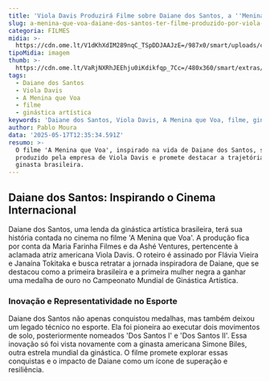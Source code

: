 ```yaml
---
title: 'Viola Davis Produzirá Filme sobre Daiane dos Santos, a ''Menina que Voa'''
slug: a-menina-que-voa-daiane-dos-santos-ter-filme-produzido-por-viola-davis
categoria: FILMES
midia: >-
  https://cdn.ome.lt/V1dKhXdIM289nqC_TSpDDJAAJzE=/987x0/smart/uploads/conteudo/fotos/viola-davis-daiane-dos-santos.jpg
tipoMidia: imagem
thumb: >-
  https://cdn.ome.lt/VaRjNXRhJEEhju0iKdikfqp_7Cc=/480x360/smart/extras/conteudos/viola-davis-daiane-dos-santos.jpg
tags:
  - Daiane dos Santos
  - Viola Davis
  - A Menina que Voa
  - filme
  - ginástica artística
keywords: 'Daiane dos Santos, Viola Davis, A Menina que Voa, filme, ginástica artística'
author: Pablo Moura
data: '2025-05-17T12:35:34.591Z'
resumo: >-
  O filme 'A Menina que Voa', inspirado na vida de Daiane dos Santos, será
  produzido pela empresa de Viola Davis e promete destacar a trajetória da
  ginasta brasileira.
---
```


## Daiane dos Santos: Inspirando o Cinema Internacional

Daiane dos Santos, uma lenda da ginástica artística brasileira, terá sua história contada no cinema no filme 'A Menina que Voa'. A produção fica por conta da Maria Farinha Filmes e da Ashé Ventures, pertencente à aclamada atriz americana Viola Davis. O roteiro é assinado por Flávia Vieira e Janaína Tokitaka e busca retratar a jornada inspiradora de Daiane, que se destacou como a primeira brasileira e a primeira mulher negra a ganhar uma medalha de ouro no Campeonato Mundial de Ginástica Artística.

### Inovação e Representatividade no Esporte

Daiane dos Santos não apenas conquistou medalhas, mas também deixou um legado técnico no esporte. Ela foi pioneira ao executar dois movimentos de solo, posteriormente nomeados 'Dos Santos I' e 'Dos Santos II'. Essa inovação só foi vista novamente com a ginasta americana Simone Biles, outra estrela mundial da ginástica. O filme promete explorar essas conquistas e o impacto de Daiane como um ícone de superação e resiliência.
